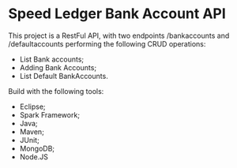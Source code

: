 # Speed Ledger Bank Account API

This project is a RestFul API, with two endpoints /bankaccounts and /defaultaccounts performing the following CRUD operations:

-  List Bank accounts;
-  Adding Bank Accounts;
-  List Default BankAccounts.

Build with the following tools:

- Eclipse;
- Spark Framework;
- Java;
- Maven;
- JUnit;
- MongoDB;
- Node.JS
